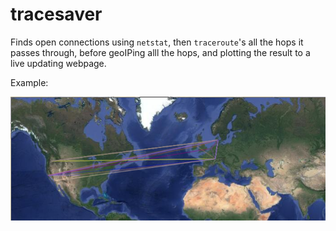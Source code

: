 tracesaver
==========

Finds open connections using `netstat`, then `traceroute`'s all the hops it passes through, before geoIPing alll the hops, and plotting the result to a live updating webpage.

Example:

![Visual](https://github.com/Skeen/previews/blob/master/tracesaver.png)
